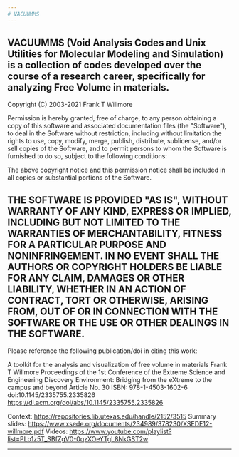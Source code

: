 ```yaml
---
# VACUUMMS
---
```


  VACUUMMS (Void Analysis Codes and Unix Utilities for Molecular 
  Modeling and Simulation) is a collection of codes developed over the course
  of a research career, specifically for analyzing Free Volume in materials.
---
  Copyright (C) 2003-2021 Frank T Willmore

  Permission is hereby granted, free of charge, to any person obtaining a 
  copy of this software and associated documentation files (the "Software"), 
  to deal in the Software without restriction, including without limitation 
  the rights to use, copy, modify, merge, publish, distribute, sublicense, 
  and/or sell copies of the Software, and to permit persons to whom the 
  Software is furnished to do so, subject to the following conditions:

  The above copyright notice and this permission notice shall be included 
  in all copies or substantial portions of the Software.

  THE SOFTWARE IS PROVIDED "AS IS", WITHOUT WARRANTY OF ANY KIND, EXPRESS 
  OR IMPLIED, INCLUDING BUT NOT LIMITED TO THE WARRANTIES OF MERCHANTABILITY, 
  FITNESS FOR A PARTICULAR PURPOSE AND NONINFRINGEMENT. IN NO EVENT SHALL 
  THE AUTHORS OR COPYRIGHT HOLDERS BE LIABLE FOR ANY CLAIM, DAMAGES OR OTHER 
  LIABILITY, WHETHER IN AN ACTION OF CONTRACT, TORT OR OTHERWISE, ARISING 
  FROM, OUT OF OR IN CONNECTION WITH THE SOFTWARE OR THE USE OR OTHER 
  DEALINGS IN THE SOFTWARE.
---
  Please reference the following publication/doi in citing this work:

  A toolkit for the analysis and visualization of free volume in materials
  Frank T Willmore
  Proceedings of the 1st Conference of the Extreme Science and Engineering 
    Discovery Environment: Bridging from the eXtreme to the campus and beyond
  Article No. 30 
  ISBN: 978-1-4503-1602-6 doi:10.1145/2335755.2335826
  https://dl.acm.org/doi/abs/10.1145/2335755.2335826

 Context: https://repositories.lib.utexas.edu/handle/2152/3515
 Summary slides: https://www.xsede.org/documents/234989/378230/XSEDE12-willmore.pdf
 Videos: https://www.youtube.com/playlist?list=PLb1z5T_SBfZgV0-0qzXOeYTgL8NkGST2w

---
